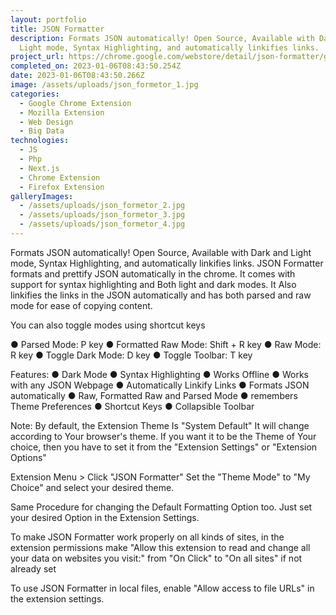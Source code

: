 ```yaml
---
layout: portfolio
title: JSON Formatter
description: Formats JSON automatically! Open Source, Available with Dark and
  Light mode, Syntax Highlighting, and automatically linkifies links.
project_url: https://chrome.google.com/webstore/detail/json-formatter/gpmodmeblccallcadopbcoeoejepgpnb
completed_on: 2023-01-06T08:43:50.254Z
date: 2023-01-06T08:43:50.266Z
image: /assets/uploads/json_formetor_1.jpg
categories:
  - Google Chrome Extension
  - Mozilla Extension
  - Web Design
  - Big Data
technologies:
  - JS
  - Php
  - Next.js
  - Chrome Extension
  - Firefox Extension
galleryImages:
  - /assets/uploads/json_formetor_2.jpg
  - /assets/uploads/json_formetor_3.jpg
  - /assets/uploads/json_formetor_4.jpg
---
```

Formats JSON automatically! Open Source, Available with Dark and Light mode, Syntax Highlighting, and automatically linkifies links.
JSON Formatter formats and prettify JSON automatically in the chrome. 
It comes with support for syntax highlighting and Both light and dark modes. 
It Also linkifies the links in the JSON automatically and has both parsed and raw mode for ease of copying content. 

You can also toggle modes using shortcut keys

● Parsed Mode: P key
● Formatted Raw Mode: Shift + R key
● Raw Mode: R key
● Toggle Dark Mode: D key
● Toggle Toolbar: T key

Features:
● Dark Mode
● Syntax Highlighting
● Works Offline
● Works with any JSON Webpage
● Automatically Linkify Links
● Formats JSON automatically
● Raw, Formatted Raw and Parsed Mode
● remembers Theme Preferences
● Shortcut Keys
● Collapsible Toolbar

Note: By default, the Extension Theme Is "System Default" It will change according to Your browser's theme. If you want it to be the Theme of Your choice, then you have to set it from the "Extension Settings" or "Extension Options" 

Extension Menu > Click "JSON Formatter"
Set the "Theme Mode" to "My Choice" and select your desired theme.

Same Procedure for changing the Default Formatting Option too. Just set your desired Option in the Extension Settings.

To make JSON Formatter work properly on all kinds of sites, in the extension permissions make "Allow this extension to read and change all your data on websites you visit:" from "On Click" to "On all sites" if not already set

To use JSON Formatter in local files, enable "Allow access to file URLs" in the extension settings.